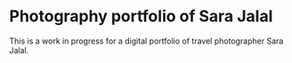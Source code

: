 # Photography portfolio of Sara Jalal

This is a work in progress for a digital portfolio of travel photographer
Sara Jalal.
